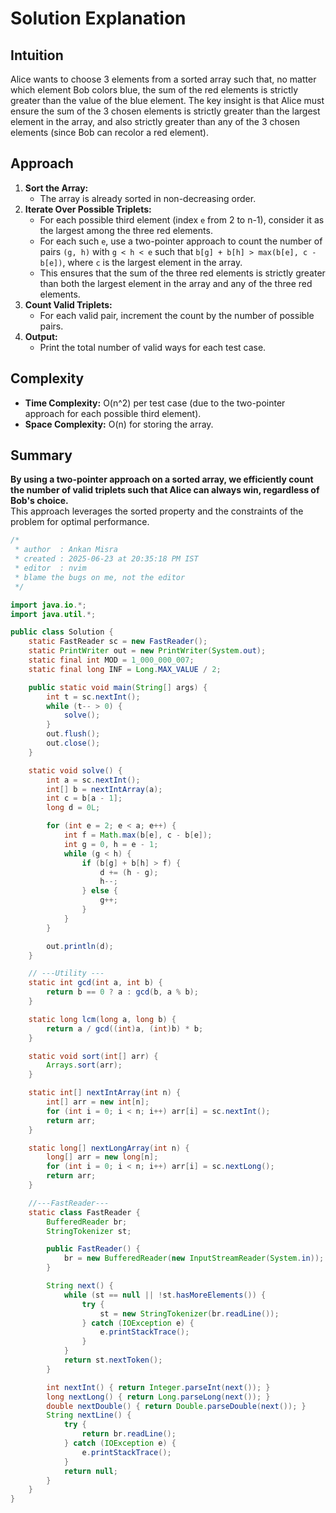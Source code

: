 # Solution Explanation

## Intuition
Alice wants to choose 3 elements from a sorted array such that, no matter which element Bob colors blue, the sum of the red elements is strictly greater than the value of the blue element. The key insight is that Alice must ensure the sum of the 3 chosen elements is strictly greater than the largest element in the array, and also strictly greater than any of the 3 chosen elements (since Bob can recolor a red element).

## Approach
1. **Sort the Array:**  
   - The array is already sorted in non-decreasing order.
2. **Iterate Over Possible Triplets:**  
   - For each possible third element (index `e` from 2 to n-1), consider it as the largest among the three red elements.
   - For each such `e`, use a two-pointer approach to count the number of pairs `(g, h)` with `g < h < e` such that `b[g] + b[h] > max(b[e], c - b[e])`, where `c` is the largest element in the array.
   - This ensures that the sum of the three red elements is strictly greater than both the largest element in the array and any of the three red elements.
3. **Count Valid Triplets:**  
   - For each valid pair, increment the count by the number of possible pairs.
4. **Output:**  
   - Print the total number of valid ways for each test case.

## Complexity
- **Time Complexity:** O(n^2) per test case (due to the two-pointer approach for each possible third element).
- **Space Complexity:** O(n) for storing the array.

## Summary
**By using a two-pointer approach on a sorted array, we efficiently count the number of valid triplets such that Alice can always win, regardless of Bob's choice.**  
This approach leverages the sorted property and the constraints of the problem for optimal performance.

```java
/*
 * author  : Ankan Misra
 * created : 2025-06-23 at 20:35:18 PM IST
 * editor  : nvim
 * blame the bugs on me, not the editor
 */

import java.io.*;
import java.util.*;

public class Solution {
    static FastReader sc = new FastReader();
    static PrintWriter out = new PrintWriter(System.out);
    static final int MOD = 1_000_000_007;
    static final long INF = Long.MAX_VALUE / 2;

    public static void main(String[] args) {
        int t = sc.nextInt();
        while (t-- > 0) {
            solve();
        }
        out.flush();
        out.close();
    }

    static void solve() {
        int a = sc.nextInt();
        int[] b = nextIntArray(a);
        int c = b[a - 1];
        long d = 0L;

        for (int e = 2; e < a; e++) {
            int f = Math.max(b[e], c - b[e]);
            int g = 0, h = e - 1;
            while (g < h) {
                if (b[g] + b[h] > f) {
                    d += (h - g);
                    h--;
                } else {
                    g++;
                }
            }
        }

        out.println(d);
    }

    // ---Utility ---
    static int gcd(int a, int b) {
        return b == 0 ? a : gcd(b, a % b);
    }

    static long lcm(long a, long b) {
        return a / gcd((int)a, (int)b) * b;
    }

    static void sort(int[] arr) {
        Arrays.sort(arr);
    }

    static int[] nextIntArray(int n) {
        int[] arr = new int[n];
        for (int i = 0; i < n; i++) arr[i] = sc.nextInt();
        return arr;
    }

    static long[] nextLongArray(int n) {
        long[] arr = new long[n];
        for (int i = 0; i < n; i++) arr[i] = sc.nextLong();
        return arr;
    }

    //---FastReader---
    static class FastReader {
        BufferedReader br;
        StringTokenizer st;

        public FastReader() {
            br = new BufferedReader(new InputStreamReader(System.in));
        }

        String next() {
            while (st == null || !st.hasMoreElements()) {
                try {
                    st = new StringTokenizer(br.readLine());
                } catch (IOException e) {
                    e.printStackTrace();
                }
            }
            return st.nextToken();
        }

        int nextInt() { return Integer.parseInt(next()); }
        long nextLong() { return Long.parseLong(next()); }
        double nextDouble() { return Double.parseDouble(next()); }
        String nextLine() {
            try {
                return br.readLine();
            } catch (IOException e) {
                e.printStackTrace();
            }
            return null;
        }
    }
}
